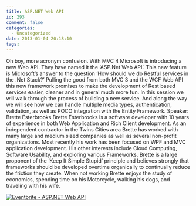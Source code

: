 ```yaml
---
title: ASP.NET Web API
id: 293
comment: false
categories:
  - Uncategorized
date: 2013-01-04 20:18:10
tags:
---
```


Oh boy, more acronym confusion. With MVC 4 Microsoft is introducing a new Web API. They have named it the ‘ASP.Net Web API’. This new feature is Microsoft’s answer to the question ‘How should we do Restful services in the .Net Stack?’ Pulling the good from both MVC 3 and the WCF Web API this new framework promises to make the development of Rest based services easier, cleaner and in general much more fun. In this session we will walk through the process of building a new service. And along the way we will see how we can handle multiple media types, authentication, validation, as well as POCO integration with the Entity Framework.
Speaker: Brette Esterbrooks
Brette Esterbrooks is a software developer with 10 years of experience in both Web Application and Rich Client development. As an independent contractor in the Twins Cities area Brette has worked with many large and medium sized companies as well as several non-profit organizations. Most recently his work has been focused on WPF and MVC application development. His other interests include Cloud Computing, Software Usability, and exploring various Frameworks. Brette is a large proponent of the ‘Keep It Simple Stupid’ principle and believes strongly that frameworks should be developed overtime organically to continually reduce the friction they create. When not working Brette enjoys the study of economics, spending time on his Motorcycle, walking his dogs, and traveling with his wife.

[![Eventbrite - ASP.NET Web API](http://www.eventbrite.com/custombutton?eid=4986743484)](http://www.eventbrite.com/event/4986743484?ref=ebtnebregn)